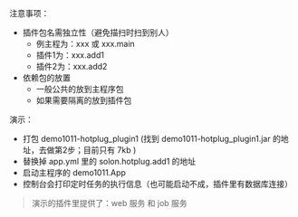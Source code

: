 注意事项：

* 插件包名需独立性（避免描扫时扫到别人）
  * 例主程为：xxx 或 xxx.main
  * 插件1为：xxx.add1
  * 插件2为：xxx.add2
* 依赖包的放置
  * 一般公共的放到主程序包
  * 如果需要隔离的放到插件包


演示：

* 打包 demo1011-hotplug_plugin1 (找到 demo1011-hotplug_plugin1.jar 的地址，去做第2步；目前只有 7kb )
* 替换掉 app.yml 里的 solon.hotplug.add1 的地址
* 启动主程序的 demo1011.App
* 控制台会打印定时任务的执行信息（也可能启动不成，插件里有数据库连接）

> 演示的插件里提供了：web 服务 和 job 服务